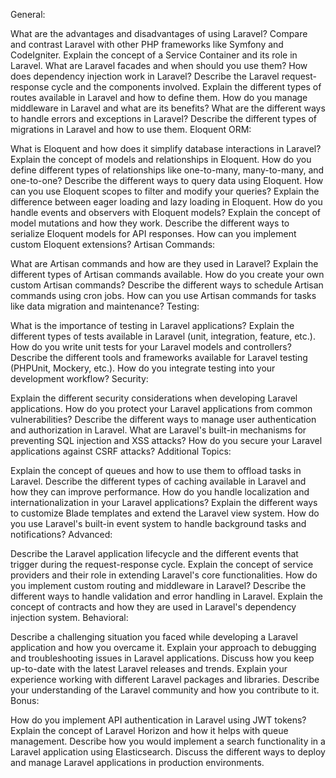 General:

What are the advantages and disadvantages of using Laravel?
Compare and contrast Laravel with other PHP frameworks like Symfony and CodeIgniter.
Explain the concept of a Service Container and its role in Laravel.
What are Laravel facades and when should you use them?
How does dependency injection work in Laravel?
Describe the Laravel request-response cycle and the components involved.
Explain the different types of routes available in Laravel and how to define them.
How do you manage middleware in Laravel and what are its benefits?
What are the different ways to handle errors and exceptions in Laravel?
Describe the different types of migrations in Laravel and how to use them.
Eloquent ORM:

What is Eloquent and how does it simplify database interactions in Laravel?
Explain the concept of models and relationships in Eloquent.
How do you define different types of relationships like one-to-many, many-to-many, and one-to-one?
Describe the different ways to query data using Eloquent.
How can you use Eloquent scopes to filter and modify your queries?
Explain the difference between eager loading and lazy loading in Eloquent.
How do you handle events and observers with Eloquent models?
Explain the concept of model mutations and how they work.
Describe the different ways to serialize Eloquent models for API responses.
How can you implement custom Eloquent extensions?
Artisan Commands:

What are Artisan commands and how are they used in Laravel?
Explain the different types of Artisan commands available.
How do you create your own custom Artisan commands?
Describe the different ways to schedule Artisan commands using cron jobs.
How can you use Artisan commands for tasks like data migration and maintenance?
Testing:

What is the importance of testing in Laravel applications?
Explain the different types of tests available in Laravel (unit, integration, feature, etc.).
How do you write unit tests for your Laravel models and controllers?
Describe the different tools and frameworks available for Laravel testing (PHPUnit, Mockery, etc.).
How do you integrate testing into your development workflow?
Security:

Explain the different security considerations when developing Laravel applications.
How do you protect your Laravel applications from common vulnerabilities?
Describe the different ways to manage user authentication and authorization in Laravel.
What are Laravel's built-in mechanisms for preventing SQL injection and XSS attacks?
How do you secure your Laravel applications against CSRF attacks?
Additional Topics:

Explain the concept of queues and how to use them to offload tasks in Laravel.
Describe the different types of caching available in Laravel and how they can improve performance.
How do you handle localization and internationalization in your Laravel applications?
Explain the different ways to customize Blade templates and extend the Laravel view system.
How do you use Laravel's built-in event system to handle background tasks and notifications?
Advanced:

Describe the Laravel application lifecycle and the different events that trigger during the request-response cycle.
Explain the concept of service providers and their role in extending Laravel's core functionalities.
How do you implement custom routing and middleware in Laravel?
Describe the different ways to handle validation and error handling in Laravel.
Explain the concept of contracts and how they are used in Laravel's dependency injection system.
Behavioral:

Describe a challenging situation you faced while developing a Laravel application and how you overcame it.
Explain your approach to debugging and troubleshooting issues in Laravel applications.
Discuss how you keep up-to-date with the latest Laravel releases and trends.
Explain your experience working with different Laravel packages and libraries.
Describe your understanding of the Laravel community and how you contribute to it.
Bonus:

How do you implement API authentication in Laravel using JWT tokens?
Explain the concept of Laravel Horizon and how it helps with queue management.
Describe how you would implement a search functionality in a Laravel application using Elasticsearch.
Discuss the different ways to deploy and manage Laravel applications in production environments.
